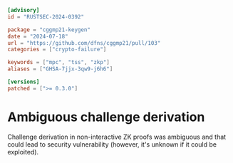 ```toml
[advisory]
id = "RUSTSEC-2024-0392"

package = "cggmp21-keygen"
date = "2024-07-18"
url = "https://github.com/dfns/cggmp21/pull/103"
categories = ["crypto-failure"]

keywords = ["mpc", "tss", "zkp"]
aliases = ["GHSA-7jjx-3qw9-j6h6"]

[versions]
patched = [">= 0.3.0"]
```

# Ambiguous challenge derivation

Challenge derivation in non-interactive ZK proofs was ambiguous and that could lead
to security vulnerability (however, it's unknown if it could be exploited).
